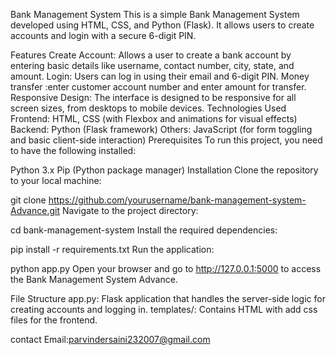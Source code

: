 Bank Management System 
This is a simple Bank Management System developed using HTML, CSS, and Python (Flask). It allows users to create accounts and login with a secure 6-digit PIN.

Features
Create Account: Allows a user to create a bank account by entering basic details like username, contact number, city, state, and amount.
Login: Users can log in using their email and 6-digit PIN.
Money transfer :enter customer account number and enter amount for transfer.
Responsive Design: The interface is designed to be responsive for all screen sizes, from desktops to mobile devices.
Technologies Used
Frontend: HTML, CSS (with Flexbox and animations for visual effects)
Backend: Python (Flask framework)
Others: JavaScript (for form toggling and basic client-side interaction)
Prerequisites
To run this project, you need to have the following installed:

Python 3.x
Pip (Python package manager)
Installation
Clone the repository to your local machine:

git clone https://github.com/yourusername/bank-management-system-Advance.git
Navigate to the project directory:

cd bank-management-system
Install the required dependencies:

pip install -r requirements.txt
Run the application:

python app.py
Open your browser and go to http://127.0.0.1:5000 to access the Bank Management System Advance.

File Structure
app.py: Flask application that handles the server-side logic for creating accounts and logging in.
templates/: Contains HTML with add css files for the frontend.

contact 
Email:parvindersaini232007@gmail.com



